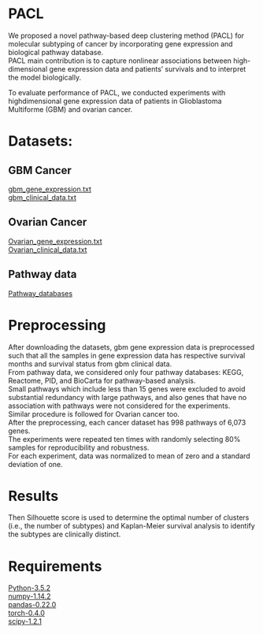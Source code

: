 # PACL
We proposed a novel pathway-based deep clustering method (PACL) for molecular subtyping of cancer by incorporating gene expression and biological pathway database.<br/>
PACL main contribution is to capture nonlinear associations between high-dimensional gene expression data and patients’ survivals and to interpret the model biologically.

To evaluate performance of PACL, we conducted experiments with highdimensional gene expression data of patients in Glioblastoma
Multiforme (GBM) and ovarian cancer.<br/>
# Datasets:
## GBM Cancer
[gbm_gene_expression.txt](https://github.com/cBioPortal/datahub/blob/master/public/gbm_tcga/data_expression.txt) <br/>
[gbm_clinical_data.txt](https://github.com/cBioPortal/datahub/blob/master/public/gbm_tcga/data_bcr_clinical_data_patient.txt)<br/>

## Ovarian Cancer
[Ovarian_gene_expression.txt](https://github.com/cBioPortal/datahub/blob/master/public/ov_tcga/data_expression.txt)<br/> [Ovarian_clinical_data.txt](https://github.com/cBioPortal/datahub/blob/master/public/ov_tcga/data_bcr_clinical_data_patient.txt)<br/>

## Pathway data
[Pathway_databases](https://github.com/tmallava/PACL/blob/master/pathway(Gene).txt)<br/>

# Preprocessing
After downloading the datasets, gbm gene expression data is preprocessed such that all the samples in gene expression data has respective survival months and survival status from gbm clinical data.<br/>
From pathway data, we considered only four pathway databases: KEGG, Reactome, PID, and BioCarta for pathway-based analysis. <br/>
Small pathways which include less than 15 genes were excluded to avoid substantial redundancy with large pathways, and also
genes that have no association with pathways were not considered for the experiments.<br/>
Similar procedure is followed for Ovarian cancer too.<br/>
After the preprocessing, each cancer dataset has 998 pathways of 6,073 genes.<br/>
The experiments were repeated ten times with randomly selecting 80% samples for reproducibility and robustness.<br/>
For each experiment, data was normalized to mean of zero and a standard deviation of one.<br/>

# Results
Then Silhouette score is used to determine the optimal number of clusters (i.e., the number of subtypes) and Kaplan-Meier survival analysis to identify the subtypes are clinically distinct. 





# Requirements
[Python-3.5.2](https://www.python.org/downloads/release/python-352/)<br/>
[numpy-1.14.2](http://www.numpy.org/)<br/>
[pandas-0.22.0](https://pandas.pydata.org/pandas-docs/version/0.22/whatsnew.html)<br/>
[torch-0.4.0](https://pytorch.org/get-started/previous-versions/) <br/>
[scipy-1.2.1](https://pypi.org/project/scipy/) <br/>

